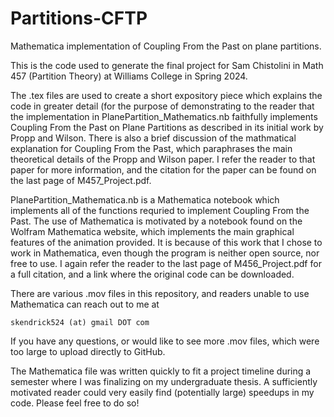 # Partitions-CFTP
Mathematica implementation of Coupling From the Past on plane partitions.

This is the code used to generate the final project for Sam Chistolini in Math 457 (Partition Theory) at Williams College in Spring 2024.

The .tex files are used to create a short expository piece which explains the code in greater detail (for the purpose of demonstrating to the reader that the implementation in PlanePartition_Mathematics.nb faithfully implements Coupling From the Past on Plane Partitions as described in its initial work by Propp and Wilson. There is also a brief discussion of the mathmatical explanation for Coupling From the Past, which paraphrases the main theoretical details of the Propp and Wilson paper. I refer the reader to that paper for more information, and the citation for the paper can be found on the last page of M457_Project.pdf.

PlanePartition_Mathematica.nb is a Mathematica notebook which implements all of the functions requried to implement Coupling From the Past. The use of Mathematica is motivated by a notebook found on the Wolfram Mathematica website, which implements the main graphical features of the animation provided. It is because of this work that I chose to work in Mathematica, even though the program is neither open source, nor free to use. I again refer the reader to the last page of M456_Project.pdf for a full citation, and a link where the original code can be downloaded.

There are various .mov files in this repository, and readers unable to use Mathematica can reach out to me at 

```
skendrick524 (at) gmail DOT com
```

If you have any questions, or would like to see more .mov files, which were too large to upload directly to GitHub.

The Mathematica file was written quickly to fit a project timeline during a semester where I was finalizing on my undergraduate thesis. A sufficiently motivated reader could very easily find (potentially large) speedups in my code. Please feel free to do so!
